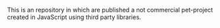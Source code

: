 This is an repository in which are published a not commercial pet-project created in JavaScript using third party libraries.
